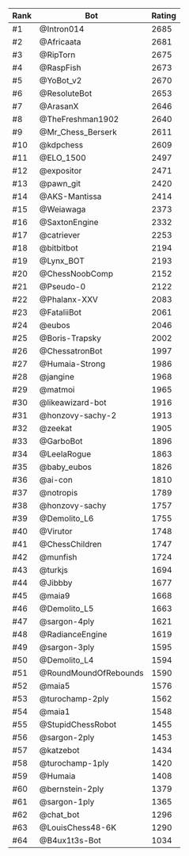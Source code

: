 Rank|Bot|Rating
---|---|---
#1|@Intron014|2685
#2|@Africaata|2681
#3|@RipTorn|2675
#4|@RaspFish|2673
#5|@YoBot_v2|2670
#6|@ResoluteBot|2653
#7|@ArasanX|2646
#8|@TheFreshman1902|2640
#9|@Mr_Chess_Berserk|2611
#10|@kdpchess|2609
#11|@ELO_1500|2497
#12|@expositor|2471
#13|@pawn_git|2420
#14|@AKS-Mantissa|2414
#15|@Weiawaga|2373
#16|@SaxtonEngine|2332
#17|@catriever|2253
#18|@bitbitbot|2194
#19|@Lynx_BOT|2193
#20|@ChessNoobComp|2152
#21|@Pseudo-0|2122
#22|@Phalanx-XXV|2083
#23|@FataliiBot|2061
#24|@eubos|2046
#25|@Boris-Trapsky|2002
#26|@ChessatronBot|1997
#27|@Humaia-Strong|1986
#28|@jangine|1968
#29|@matmoi|1965
#30|@likeawizard-bot|1916
#31|@honzovy-sachy-2|1913
#32|@zeekat|1905
#33|@GarboBot|1896
#34|@LeelaRogue|1863
#35|@baby_eubos|1826
#36|@ai-con|1810
#37|@notropis|1789
#38|@honzovy-sachy|1757
#39|@Demolito_L6|1755
#40|@Virutor|1748
#41|@ChessChildren|1747
#42|@munfish|1724
#43|@turkjs|1694
#44|@Jibbby|1677
#45|@maia9|1668
#46|@Demolito_L5|1663
#47|@sargon-4ply|1621
#48|@RadianceEngine|1619
#49|@sargon-3ply|1595
#50|@Demolito_L4|1594
#51|@RoundMoundOfRebounds|1590
#52|@maia5|1576
#53|@turochamp-2ply|1562
#54|@maia1|1548
#55|@StupidChessRobot|1455
#56|@sargon-2ply|1453
#57|@katzebot|1434
#58|@turochamp-1ply|1420
#59|@Humaia|1408
#60|@bernstein-2ply|1379
#61|@sargon-1ply|1365
#62|@chat_bot|1296
#63|@LouisChess48-6K|1290
#64|@B4ux1t3s-Bot|1034
